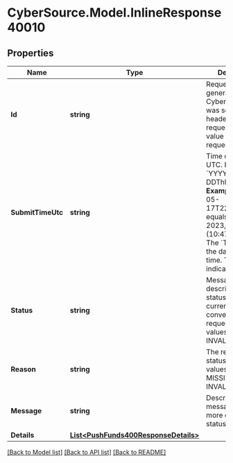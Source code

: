 # CyberSource.Model.InlineResponse40010
## Properties

Name | Type | Description | Notes
------------ | ------------- | ------------- | -------------
**Id** | **string** | Request ID generated by Cybersource. This was sent in the header on the request. Echo value from x-requestid  | 
**SubmitTimeUtc** | **string** | Time of request in UTC. Format: &#x60;YYYY-MM-DDThh:mm:ssZ&#x60;  **Example** &#x60;2023-05-17T22:47:57Z&#x60; equals May 17, 2023, at 22:47:57 (10:47:57 PM). The &#x60;T&#x60; separates the date and the time. The &#x60;Z&#x60; indicates UTC.  | 
**Status** | **string** | Message describing the status of the currency conversion request.   Possible values: - INVALID_REQUEST | 
**Reason** | **string** | The reason of the status.   Possible values: - MISSING_FIELD - INVALID_DATA | [optional] 
**Message** | **string** | Descriptive message to add more detail to the status  | [optional] 
**Details** | [**List&lt;PushFunds400ResponseDetails&gt;**](PushFunds400ResponseDetails.md) |  | [optional] 

[[Back to Model list]](../README.md#documentation-for-models) [[Back to API list]](../README.md#documentation-for-api-endpoints) [[Back to README]](../README.md)

